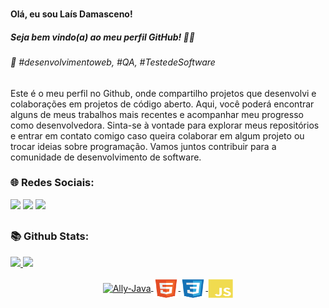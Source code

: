 ### <h4> Olá, eu sou Laís Damasceno!</h4>
 <h5> Seja bem vindo(a) ao meu perfil GitHub! 👋🏻 </h5>  
<h4></h4>          
<h6> 💫 #desenvolvimentoweb, #QA, #TestedeSoftware </h6>
   
## 

Este é o meu perfil no Github, onde compartilho projetos que desenvolvi e colaborações em projetos de código aberto. Aqui, você poderá encontrar alguns de meus trabalhos mais recentes e acompanhar meu progresso como desenvolvedora. Sinta-se à vontade para explorar meus repositórios e entrar em contato comigo caso queira colaborar em algum projeto ou trocar ideias sobre programação. Vamos juntos contribuir para a comunidade de desenvolvimento de software.

  
<h3> 🌐 Redes Sociais: <br></h3> 

<div>  

  <div> 
  <a href="https://www.instagram.com/damascenoal/" target="_blank"><img src="https://img.shields.io/badge/-Instagram-%23E4405F?style=for-the-badge&logo=instagram&logoColor=white" target="_blank"></a>
  <a href="https://www.linkedin.com/in/la%C3%ADs-damasceno/" target="_blank"><img src="https://img.shields.io/badge/-LinkedIn-%230077B5?style=for-the-badge&logo=linkedin&logoColor=white" target="_blank"></a>
    <a href="https://www.linkedin.com/in/la%C3%ADs-damasceno/" target="_blank"><img src="https://img.shields.io/badge/Gmail-D14836?style=for-the-badge&logo=gmail&logoColor=white" target="_blank"></a>

 
##
 
<h3> 📚 Github Stats: <br></h3>
  
<div>
  <a href="[https://github.com/Damascenolais](https://github.com/Damascenolais)"> 
  <img height="170em" src="https://github-readme-stats.vercel.app/api?username=Damascenolais&show_icons=true&theme=tokyonight&include_all_commits=true&count_private=true"/>
  <img height="150em" src="https://github-readme-stats.vercel.app/api/top-langs/?username=Damascenolais&layout=compact&langs_count=16&theme=tokyonight"/>
</div>

<br>
  
<div align="center" style="display: inline_block">
  <img align="center" alt="Ally-Java" height="40" width="50" src="https://cdn.jsdelivr.net/gh/devicons/devicon/icons/java/java-original.svg" />
  <img align="center" alt="Ally-HTML" height="30" width="40" src="https://raw.githubusercontent.com/devicons/devicon/master/icons/html5/html5-original.svg">
  <img align="center" alt="Ally-CSS" height="30" width="40" src="https://raw.githubusercontent.com/devicons/devicon/master/icons/css3/css3-original.svg">
  <img align="center" alt="Ally-Js" height="30" width="40" src="https://raw.githubusercontent.com/devicons/devicon/master/icons/javascript/javascript-plain.svg">
</div>







<!--
**Damascenolais/damascenolais** is a ✨ _special_ ✨ repository because its `README.md` (this file) appears on your GitHub profile.

Here are some ideas to get you started:

- 🔭 I’m currently working on ...
- 🌱 I’m currently learning ...
- 👯 I’m looking to collaborate on ...
- 🤔 I’m looking for help with ...
- 💬 Ask me about ...
- 📫 How to reach me: ...
- 😄 Pronouns: ...
- ⚡ Fun fact: ...
-->
